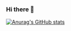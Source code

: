 ### Hi there 👋
[![Anurag's GitHub stats](https://github-readme-stats.vercel.app/api?username=Yash-Tulsani)](https://github.com/anuraghazra/github-readme-stats)
<!--
**Yash-Tulsani/Yash-Tulsani** is a ✨ _special_ ✨ repository because its `README.md` (this file) appears on your GitHub profile.

Here are some ideas to get you started:

- 🔭 I’m currently working on ...
- 🌱 I’m currently learning ...
- 👯 I’m looking to collaborate on ...
- 🤔 I’m looking for help with ...
- 💬 Ask me about ...
- 📫 How to reach me: ...
- 😄 Pronouns: ...
- ⚡ Fun fact: ...
-->
